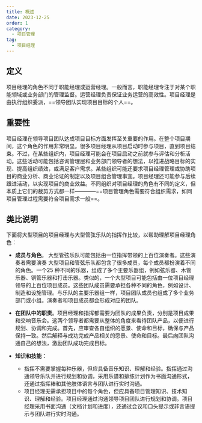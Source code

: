 ```yaml
---
title: 概述
date: 2023-12-25
order: 1
category:
  - 项目管理
tag:
  - 项目经理
---
```


## 定义

项目经理的角色不同于职能经理或运营经理。一般而言，职能经理专注于对某个职能领域或业务部门的管理监督。运营经理负责保证业务运营的高效性。项目经理是由执行组织委派，==领导团队实现项目目标的个人==。

## 重要性

项目经理在领导项目团队达成项目目标方面发挥至关重要的作用。在整个项目期间，这个角色的作用非常明显。很多项目经理从项目启动时参与项目，直到项目结束。不过，在某些组织内，项目经理可能会在项目启动之前就参与评估和分析活动。这些活动可能包括咨询管理层和业务部门领导者的想法，以推进战略目标的实现、提高组织绩效，或满足客户需求。某些组织可能还要求项目经理管理或协助项目的商业分析、商业论证的制定以及项目组合管理事宜。项目经理还可能参与后续跟进活动，以实现项目的商业效益。不同组织对项目经理的角色有不同的定义，但本质上它们的裁剪方式都一样————==项目管理角色需要符合组织需求，如同项目管理过程需要符合项目需求一般==。

## 类比说明

下面将大型项目的项目经理与大型管弦乐队的指挥作比较，以帮助理解项目经理角色：

* **成员与角色**。 大型管弦乐队可能包括由一位指挥带领的上百位演奏者。这些演奏者需要演奏  大型项目和管弦乐队都包含了很多成员，每个成员都扮演着不同的角色。一个25 种不同的乐器，组成了多个主要乐器组，例如弦乐器、木管乐器、铜管乐器和打击乐器。类似的，一个大型项目可能包括由一位项目经理领导的上百位项目成员。这些团队成员需要承担各种不同的角色，例如设计、制造和设施管理。与乐队的主要乐器组一样，项目团队成员也组成了多个业务部门或小组。演奏者和项目成员都会形成对应的团队。

* **在团队中的职责**。项目经理和指挥都需要为团队的成果负责，分别是项目成果和交响音乐会。这两个领导者都需要从整体的角度来看待团队产品，以便进行规划、协调和完成。首先，应审查各自组织的愿景、使命和目标，确保与产品保持一致。然后解释与成功完成产品相关的愿景、使命和目标。最后向团队沟通自己的想法，激励团队成功完成目标。
* **知识和技能：**
  * 指挥不需要掌握每种乐器，但应具备音乐知识、理解和经验。指挥通过沟通领导乐队并进行规划和协调，采用乐谱和排练计划作为书面沟通形式，还通过指挥棒和其他肢体语言与团队进行实时沟通。
  * 项目经理无需承担项目中的每个角色，但应具备项目管理知识、技术知识、理解和经验。项目经理通过沟通领导项目团队进行规划和协调。项目经理采用书面沟通（文档计划和进度），还通过会议和口头提示或非言语提示与团队进行实时沟通。